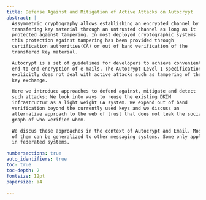 ```yaml
---
title: Defense Against and Mitigation of Active Attacks on Autocrypt
abstract: |
  Assymmetric cryptography allows establishing an encrypted channel by
  transfering key material through an untrusted channel as long as it
  protected against tampering. In most deployed cryptographic systems
  this protection against tampering has been provided through
  certification authorities(CA) or out of band verification of the
  transfered key material.

  Autocrypt is a set of guidelines for developers to achieve convenient
  end-to-end-encryption of e-mails. The Autocrypt Level 1 specifications
  explicitly does not deal with active attacks such as tampering of the
  key exchange.

  Here we introduce approaches to defend against, mitigate and detect
  such attacks: We look into ways to reuse the existing DKIM
  infrastructur as a light weight CA system. We expand out of band
  verification beyond the currently used keys and we discuss an
  alternative approach to the web of trust that does not leak the social
  graph of who verified whom.

  We discus these approaches in the context of Autocrypt and Email. Most
  of them can be generalized to other messaging systems. Some only apply
  in federated systems.

numbersections: true
auto_identifiers: true
toc: true
toc-depth: 2
fontsize: 12pt
papersize: a4

---
```


